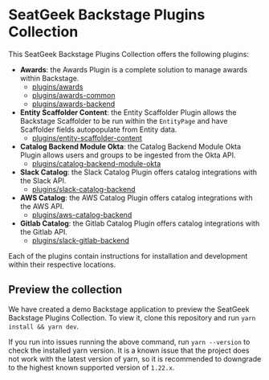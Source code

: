 # SeatGeek Backstage Plugins Collection

This SeatGeek Backstage Plugins Collection offers the following plugins:

- **Awards**: the Awards Plugin is a complete solution to manage awards within Backstage.
  - [plugins/awards](plugins/awards)
  - [plugins/awards-common](plugins/awards-common)
  - [plugins/awards-backend](plugins/awards-backend)
- **Entity Scaffolder Content**: the Entity Scaffolder Plugin allows the Backstage Scaffolder to be run within the `EntityPage` and have Scaffolder fields autopopulate from Entity data.
  - [plugins/entity-scaffolder-content](plugins/entity-scaffolder-content/)
- **Catalog Backend Module Okta**: the Catalog Backend Module Okta Plugin allows users and groups to be ingested from the Okta API.
  - [plugins/catalog-backend-module-okta](plugins/catalog-backend-module-okta)
- **Slack Catalog**: the Slack Catalog Plugin offers catalog integrations with the Slack API.
  - [plugins/slack-catalog-backend](plugins/slack-catalog-backend/)
- **AWS Catalog**: the AWS Catalog Plugin offers catalog integrations with the AWS API.
  - [plugins/aws-catalog-backend](plugins/aws-catalog-backend)
- **Gitlab Catalog**: the Gitlab Catalog Plugin offers catalog integrations with the Gitlab API.
  - [plugins/slack-gitlab-backend](plugins/gitlab-catalog-backend/)

Each of the plugins contain instructions for installation and development within
their respective locations.

## Preview the collection

We have created a demo Backstage application to preview the SeatGeek Backstage Plugins Collection. To view it, clone this repository and run `yarn install && yarn dev`.

If you run into issues running the above command, run `yarn --version` to check the installed yarn version. It is a known issue that the project does not work with the latest version of yarn, so it is recommended to downgrade to the highest known supported version of `1.22.x`.
